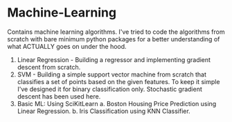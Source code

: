 # Machine-Learning
Contains machine learning algorithms. I've tried to code the algorithms from scratch with bare minimum python packages for a better understanding of what ACTUALLY goes on under the hood. 
1. Linear Regression - Building a regressor and implementing gradient descent from scratch.
2. SVM - Building a simple support vector machine from scratch that classifies a set of points based on the given features. To keep it simple I've designed it for binary classification only. Stochastic gradient descent has been used here.
3. Basic ML: Using SciKitLearn
  a. Boston Housing Price Prediction using Linear Regression.
  b. Iris Classification using KNN Classifier.
